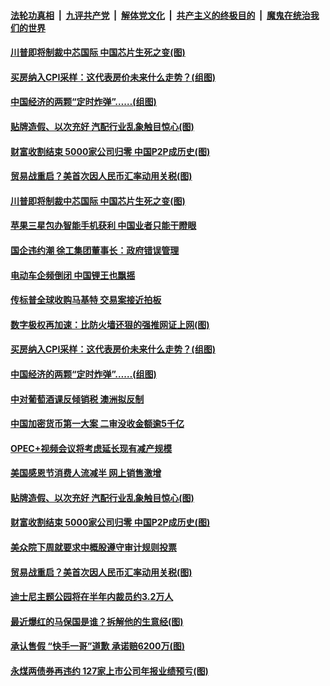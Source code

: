 

####  [法轮功真相](../../../../basic/blob/master/README.md?t=11302202) &nbsp;|&nbsp; [九评共产党](../../../../9ping.md/blob/master/README.md?t=11302202) &nbsp;|&nbsp; [解体党文化](../../../../jtdwh.md/blob/master/README.md?t=11302202)  &nbsp;|&nbsp; [共产主义的终极目的](../../../../gczydzjmd.md/blob/master/README.md?t=11302202) &nbsp;|&nbsp; [魔鬼在统治我们的世界](../../../../mgztzwmdsj.md/blob/master/README.md?t=11302202) 

#### [川普即将制裁中芯国际 中国芯片生死之变(图)](../pages/p5/954247.md?t=11302202) 

#### [买房纳入CPI采样：这代表房价未来什么走势？(组图)](../pages/p5/954175.md?t=11302202) 

#### [中国经济的两颗“定时炸弹”……(组图)](../pages/p5/954178.md?t=11302202) 

#### [贴牌造假、以次充好 汽配行业乱象触目惊心(图)](../pages/p5/954149.md?t=11302202) 

#### [财富收割结束 5000家公司归零 中国P2P成历史(图)](../pages/p5/954092.md?t=11302202) 

#### [贸易战重启？美首次因人民币汇率动用关税(图)](../pages/p5/954076.md?t=11302202) 

#### [川普即将制裁中芯国际 中国芯片生死之变(图)](../pages/p5/954247.md?t=11302202) 

#### [苹果三星包办智能手机获利 中国业者只能干瞪眼](../pages/p5/954241.md?t=11302202) 

#### [国企违约潮 徐工集团董事长：政府错误管理](../pages/p5/954238.md?t=11302202) 

#### [电动车企频倒闭 中国锂王也飘摇](../pages/p5/954234.md?t=11302202) 

#### [传标普全球收购马基特 交易案接近拍板](../pages/p5/954228.md?t=11302202) 

#### [数字极权再加速：比防火墙还狠的强推网证上网(图)](../pages/p5/954181.md?t=11302202) 

#### [买房纳入CPI采样：这代表房价未来什么走势？(组图)](../pages/p5/954175.md?t=11302202) 

#### [中国经济的两颗“定时炸弹”……(组图)](../pages/p5/954178.md?t=11302202) 

#### [中对葡萄酒课反倾销税 澳洲拟反制](../pages/p5/954156.md?t=11302202) 

#### [中国加密货币第一大案 二审没收金额逾5千亿](../pages/p5/954155.md?t=11302202) 

#### [OPEC+视频会议将考虑延长现有减产规模](../pages/p5/954152.md?t=11302202) 

#### [美国感恩节消费人流减半 网上销售激增](../pages/p5/954151.md?t=11302202) 

#### [贴牌造假、以次充好 汽配行业乱象触目惊心(图)](../pages/p5/954149.md?t=11302202) 

#### [财富收割结束 5000家公司归零 中国P2P成历史(图)](../pages/p5/954092.md?t=11302202) 

#### [美众院下周就要求中概股遵守审计规则投票](../pages/p5/954077.md?t=11302202) 

#### [贸易战重启？美首次因人民币汇率动用关税(图)](../pages/p5/954076.md?t=11302202) 

#### [迪士尼主题公园将在半年内裁员约3.2万人](../pages/p5/954068.md?t=11302202) 

#### [最近爆红的马保国是谁？拆解他的生意经(图)](../pages/p5/954066.md?t=11302202) 

#### [承认售假 “快手一哥”道歉 承诺赔6200万(图)](../pages/p5/954063.md?t=11302202) 

#### [永煤两债券再违约&nbsp;127家上市公司年报业绩预亏(图)](../pages/p5/954014.md?t=11302202) 

